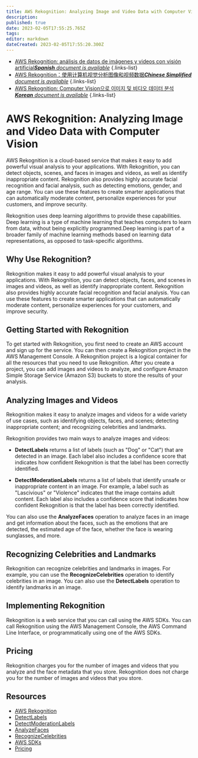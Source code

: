 ```yaml
---
title: AWS Rekognition: Analyzing Image and Video Data with Computer Vision
description: 
published: true
date: 2023-02-05T17:55:25.765Z
tags: 
editor: markdown
dateCreated: 2023-02-05T17:55:20.300Z
---
```


- [AWS Rekognition: análisis de datos de imágenes y videos con visión artificial***Spanish** document is available*](/es/Knowledge-base/Cloud/aws-rekognition-analyzing-image-and-video-data-with-computer-vision)
{.links-list}
- [AWS Rekognition：使用计算机视觉分析图像和视频数据***Chinese Simplified** document is available*](/zh/Knowledge-base/Cloud/aws-rekognition-analyzing-image-and-video-data-with-computer-vision)
{.links-list}
- [AWS Rekognition: Computer Vision으로 이미지 및 비디오 데이터 분석***Korean** document is available*](/ko/Knowledge-base/Cloud/aws-rekognition-analyzing-image-and-video-data-with-computer-vision)
{.links-list}


# AWS Rekognition: Analyzing Image and Video Data with Computer Vision

AWS Rekognition is a cloud-based service that makes it easy to add powerful visual analysis to your applications. With Rekognition, you can detect objects, scenes, and faces in images and videos, as well as identify inappropriate content. Rekognition also provides highly accurate facial recognition and facial analysis, such as detecting emotions, gender, and age range. You can use these features to create smarter applications that can automatically moderate content, personalize experiences for your customers, and improve security. 

Rekognition uses deep learning algorithms to provide these capabilities. Deep learning is a type of machine learning that teaches computers to learn from data, without being explicitly programmed.Deep learning is part of a broader family of machine learning methods based on learning data representations, as opposed to task-specific algorithms. 

## Why Use Rekognition?

Rekognition makes it easy to add powerful visual analysis to your applications. With Rekognition, you can detect objects, faces, and scenes in images and videos, as well as identify inappropriate content. Rekognition also provides highly accurate facial recognition and facial analysis. You can use these features to create smarter applications that can automatically moderate content, personalize experiences for your customers, and improve security. 

## Getting Started with Rekognition

To get started with Rekognition, you first need to create an AWS account and sign up for the service. You can then create a Rekognition project in the AWS Management Console. A Rekognition project is a logical container for all the resources that you need to use Rekognition. After you create a project, you can add images and videos to analyze, and configure Amazon Simple Storage Service (Amazon S3) buckets to store the results of your analysis. 

## Analyzing Images and Videos

Rekognition makes it easy to analyze images and videos for a wide variety of use cases, such as identifying objects, faces, and scenes; detecting inappropriate content; and recognizing celebrities and landmarks. 

Rekognition provides two main ways to analyze images and videos:

* **DetectLabels** returns a list of labels (such as "Dog" or "Cat") that are detected in an image. Each label also includes a confidence score that indicates how confident Rekognition is that the label has been correctly identified. 

* **DetectModerationLabels** returns a list of labels that identify unsafe or inappropriate content in an image. For example, a label such as "Lascivious" or "Violence" indicates that the image contains adult content. Each label also includes a confidence score that indicates how confident Rekognition is that the label has been correctly identified. 

You can also use the **AnalyzeFaces** operation to analyze faces in an image and get information about the faces, such as the emotions that are detected, the estimated age of the face, whether the face is wearing sunglasses, and more. 

## Recognizing Celebrities and Landmarks

Rekognition can recognize celebrities and landmarks in images. For example, you can use the **RecognizeCelebrities** operation to identify celebrities in an image. You can also use the **DetectLabels** operation to identify landmarks in an image. 

## Implementing Rekognition

Rekognition is a web service that you can call using the AWS SDKs. You can call Rekognition using the AWS Management Console, the AWS Command Line Interface, or programmatically using one of the AWS SDKs. 

## Pricing

Rekognition charges you for the number of images and videos that you analyze and the face metadata that you store. Rekognition does not charge you for the number of images and videos that you store. 

## Resources

* [AWS Rekognition](https://aws.amazon.com/rekognition/)
* [DetectLabels](https://docs.aws.amazon.com/rekognition/latest/dg/API_DetectLabels.html)
* [DetectModerationLabels](https://docs.aws.amazon.com/rekognition/latest/dg/API_DetectModerationLabels.html)
* [AnalyzeFaces](https://docs.aws.amazon.com/rekognition/latest/dg/API_AnalyzeFaces.html)
* [RecognizeCelebrities](https://docs.aws.amazon.com/rekognition/latest/dg/API_RecognizeCelebrities.html)
* [AWS SDKs](https://aws.amazon.com/tools/)
* [Pricing](https://aws.amazon.com/rekognition/pricing/)